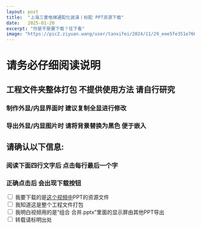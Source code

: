 ```yaml
---
layout: post
title:  "上海三菱电梯通配化装潢丨标配 PPT资源下载"
date:   2025-01-20
excerpt: "你是不是要下载？往下看"
image: "https://pic2.ziyuan.wang/user/tanxifei/2024/11/29_eee5fe351e766.jpg"
---
```


# 请务必仔细阅读说明

## 工程文件夹整体打包 不提供使用方法 请自行研究

### 制作外显/内显界面时 建议复制全显进行修改

### 导出外显/内显图片时 请将背景替换为黑色 便于嵌入

## 请确认以下信息:

### 阅读下面四行文字后 点击每行最后一个字

### 正确点击后 会出现下载按钮
<!-- 四个复选框 -->
<label><input type="checkbox" name="option" onclick="handleCheckboxClick(this)"> 我要下载的是<a href="https://www.bilibili.com/video/BV1W4cHeZErc" target="_blank">这个视频中</a>PPT的资源文件</label><br>
<label><input type="checkbox" name="option" onclick="handleCheckboxClick(this)"> 我知道这是整个工程文件打包</label><br>
<label><input type="checkbox" name="option" onclick="handleCheckboxClick(this)"> 我明白视频用的是“组合 合并.pptx”里面的显示屏由其他PPT导出</label><br>
<label><input type="checkbox" name="option" onclick="handleCheckboxClick(this)"> 转载请标明出处</label><br>

<!-- 跳转按钮，初始状态下是隐藏的 -->
<button id="submitButton" style="display:none;" onclick="location.href='https://www.123865.com/s/pvgrVv-wEuBh';">我要下载！</button>

<script type="text/javascript">
function handleCheckboxClick(checkbox) {
    alert('该行' + (checkbox.checked ? '已确认' : '未确认'));
    checkAllBoxes();
}

function checkAllBoxes() {
    var checkboxes = document.querySelectorAll('input[name="option"]');
    var button = document.getElementById('submitButton');
    var allChecked = true;
    for (var i = 0; i < checkboxes.length; i++) {
        if (!checkboxes[i].checked) {
            allChecked = false;
            break;
        }
    }
    button.style.display = allChecked ? 'block' : 'none';
}

window.onload = function() {
    checkAllBoxes();
}
</script>
